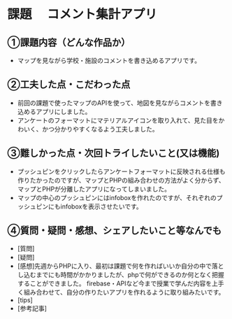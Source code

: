 # 課題　 コメント集計アプリ

## ①課題内容（どんな作品か）
- マップを見ながら学校・施設のコメントを書き込めるアプリです。

## ②工夫した点・こだわった点
- 前回の課題で使ったマップのAPIを使って、地図を見ながらコメントを書き込めるアプリにしました。
- アンケートのフォーマットにマテリアルアイコンを取り入れて、見た目をかわいく、かつ分かりやすくなるよう工夫しました。

## ③難しかった点・次回トライしたいこと(又は機能)
- プッシュピンをクリックしたらアンケートフォーマットに反映される仕様も作りたかったのですが、マップとPHPの組み合わせの方法がよく分からず、マップとPHPが分離したアプリになってしまいました。
- マップの中心のプッシュピンにはinfoboxを作れたのですが、それぞれのプッシュピンにもinfoboxを表示させたいです。

## ④質問・疑問・感想、シェアしたいこと等なんでも
- [質問]
- [疑問]
- [感想]先週からPHPに入り、最初は課題で何を作ればいいか自分の中で落とし込むまでにも時間がかかりましたが、phpで何ができるのか何となく把握することができました。
firebase・APIなど今まで授業で学んだ内容を上手く組み合わせて、自分の作りたいアプリを作れるように取り組みたいです。
- [tips]
- [参考記事]
